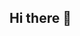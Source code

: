 ## Hi there 👋

<!--
**Saksham-png/saksham-png** is a ✨ _special_ ✨ repository because its `README.md` (this file) appears on your GitHub profile.

# 👋 Hi, I'm Saksham Bhardwaj

🎓 First-year BSc IT student (2+2 International Credit Program)  
# 👋 Hi there, I'm Saksham Bhardwaj

🎓 I'm a first-year BSc IT student (2+2 International Credit Program)  
🌱 Currently learning: **Python**, programming logic, and development basics  
🚀 Goal: Build a strong foundation in software development and tech  
💡 Exploring: GitHub, Open Source, and future opportunities in tech  

---

## 🛠️ Skills I'm Learning

- Python 🐍  
- Git & GitHub 🗃️  
- Problem Solving 💡  
- Basic HTML & CSS 🌐  

---

## 📫 Connect With Me

[ linkdin ]  https://www.linkedin.com/in/saksham-bhardwaj-0a5982337?utm_source=share&utm_campaign=share_via&utm_content=profile&utm_medium=ios_app
[ gmail ] sakshambhardwaj582@gmail.com

---

## 📈 GitHub Stats

![Saksham's GitHub stats](https://github-readme-stats.vercel.app/api?username=sakshambhardwaj&show_icons=true&theme=tokyonight)

---

> _“Jack of all trades, master in progress.”_

